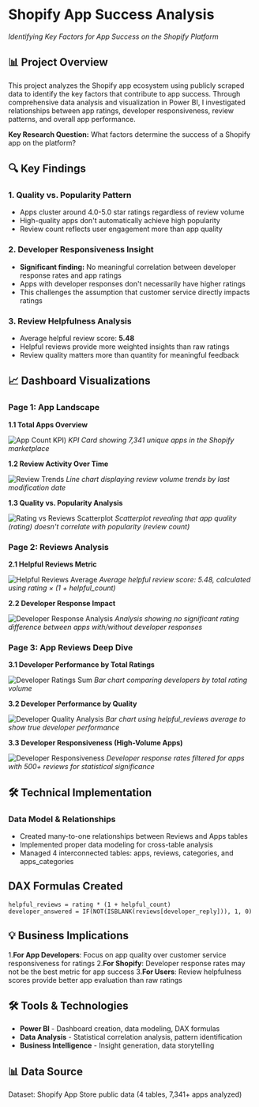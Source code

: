 # Shopify App Success Analysis
*Identifying Key Factors for App Success on the Shopify Platform*

## 📊 Project Overview

This project analyzes the Shopify app ecosystem using publicly scraped data to identify the key factors that contribute to app success. Through comprehensive data analysis and visualization in Power BI, I investigated relationships between app ratings, developer responsiveness, review patterns, and overall app performance.

**Key Research Question:** What factors determine the success of a Shopify app on the platform?

## 🔍 Key Findings

### 1. **Quality vs. Popularity Pattern**
- Apps cluster around 4.0-5.0 star ratings regardless of review volume
- High-quality apps don't automatically achieve high popularity
- Review count reflects user engagement more than app quality

### 2. **Developer Responsiveness Insight** 
- **Significant finding:** No meaningful correlation between developer response rates and app ratings
- Apps with developer responses don't necessarily have higher ratings
- This challenges the assumption that customer service directly impacts ratings

### 3. **Review Helpfulness Analysis**
- Average helpful review score: **5.48**
- Helpful reviews provide more weighted insights than raw ratings
- Review quality matters more than quantity for meaningful feedback

## 📈 Dashboard Visualizations

### Page 1: App Landscape

**1.1 Total Apps Overview**

![App Count KPI](https://github.com/eunicemukarage1/Shopify-App-Success-Analysis-/commit/6bfbe43b4ca8e0d7f0b0f1056e033e77bd876b7d#diff-a5fe6c7d17f34647fae640ac20dda8f33f210703bb05c02f882513c802a87b7c))
*KPI Card showing 7,341 unique apps in the Shopify marketplace*

**1.2 Review Activity Over Time**

![Review Trends](https://github.com/eunicemukarage1/Shopify-App-Success-Analysis-/commit/6bfbe43b4ca8e0d7f0b0f1056e033e77bd876b7d#diff-1f1ab82b78b201827c1ffbcd4cc7d35cfa96fa5448a8ed541b15509677d8c363)
*Line chart displaying review volume trends by last modification date*

**1.3 Quality vs. Popularity Analysis**

![Rating vs Reviews Scatterplot](https://github.com/eunicemukarage1/Shopify-App-Success-Analysis-/commit/6bfbe43b4ca8e0d7f0b0f1056e033e77bd876b7d#diff-49b8de7cba95f41b86d1e7e55f015eba89c9f33e2709fdb7ac210f78fad17f50)
*Scatterplot revealing that app quality (rating) doesn't correlate with popularity (review count)*

### Page 2: Reviews Analysis

**2.1 Helpful Reviews Metric**

![Helpful Reviews Average](https://github.com/eunicemukarage1/Shopify-App-Success-Analysis-/commit/6bfbe43b4ca8e0d7f0b0f1056e033e77bd876b7d#diff-04ea899d02ae92e807b82b06fde6a82223cf3d27cb6dc1c2f21a8995aa94cbb2)
*Average helpful review score: 5.48, calculated using rating × (1 + helpful_count)*

**2.2 Developer Response Impact**

![Developer Response Analysis](https://github.com/eunicemukarage1/Shopify-App-Success-Analysis-/commit/6bfbe43b4ca8e0d7f0b0f1056e033e77bd876b7d#diff-19a9bd84f4bee5f497917fcda56c8c907bb6c778dca1cd90e806ed3b5154f6a1)
*Analysis showing no significant rating difference between apps with/without developer responses*

### Page 3: App Reviews Deep Dive

**3.1 Developer Performance by Total Ratings**

![Developer Ratings Sum](https://github.com/eunicemukarage1/Shopify-App-Success-Analysis-/commit/6bfbe43b4ca8e0d7f0b0f1056e033e77bd876b7d#diff-42bcda2a2afa4d410e443b5d38a629231f8c5f9a781502f97b26607275d07bfd)
*Bar chart comparing developers by total rating volume*

**3.2 Developer Performance by Quality**

![Developer Quality Analysis](https://github.com/eunicemukarage1/Shopify-App-Success-Analysis-/commit/6bfbe43b4ca8e0d7f0b0f1056e033e77bd876b7d#diff-c3fb88506fe7de0fdb5bf239be90f14a3c346e3020c99b448d344f64f08bb9ff)
*Bar chart using helpful_reviews average to show true developer performance*

**3.3 Developer Responsiveness (High-Volume Apps)**

![Developer Responsiveness](https://github.com/eunicemukarage1/Shopify-App-Success-Analysis-/commit/6bfbe43b4ca8e0d7f0b0f1056e033e77bd876b7d#diff-d78f6bcc7f6c9ab9fbec29de5ef577bd2a26d74a22e83b20beac532820836975)
*Developer response rates filtered for apps with 500+ reviews for statistical significance*

## 🛠️ Technical Implementation

### Data Model & Relationships
- Created many-to-one relationships between Reviews and Apps tables
- Implemented proper data modeling for cross-table analysis
- Managed 4 interconnected tables: apps, reviews, categories, and apps_categories

## DAX Formulas Created
```dax
helpful_reviews = rating * (1 + helpful_count)
developer_answered = IF(NOT(ISBLANK(reviews[developer_reply])), 1, 0)
```

##  💡 **Business Implications**
1.**For App Developers**: Focus on app quality over customer service responsiveness for ratings
2.**For Shopify**: Developer response rates may not be the best metric for app success
3.**For Users**: Review helpfulness scores provide better app evaluation than raw ratings
 
## 🛠️ **Tools & Technologies**

- **Power BI** - Dashboard creation, data modeling, DAX formulas
- **Data Analysis** - Statistical correlation analysis, pattern identification
- **Business Intelligence** - Insight generation, data storytelling

## 📊 Data Source
Dataset: Shopify App Store public data (4 tables, 7,341+ apps analyzed)
